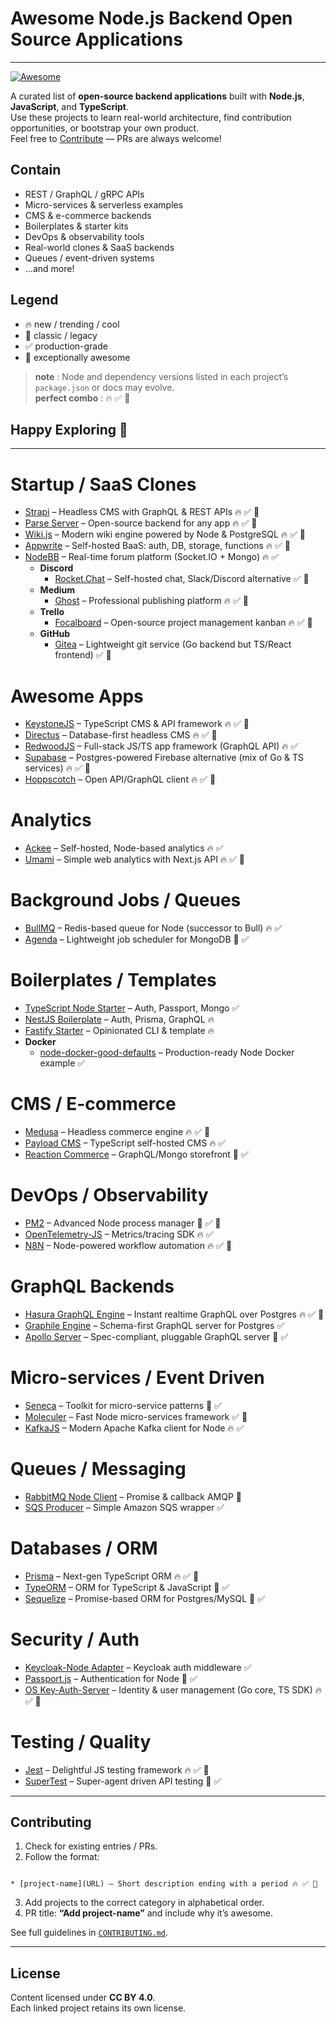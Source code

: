 # Awesome Node.js Backend Open Source Applications

---

<p align="left">
  <a href="https://github.com/sindresorhus/awesome"><img alt="Awesome" src="https://cdn.rawgit.com/sindresorhus/awesome/d7305f38d29fed78fa85652e3a63e154dd8e8829/media/badge.svg"></a>
</p>

A curated list of **open-source backend applications** built with **Node.js**, **JavaScript**, and **TypeScript**.  
Use these projects to learn real-world architecture, find contribution opportunities, or bootstrap your own product.  
Feel free to [Contribute](./CONTRIBUTING.md) — PRs are always welcome!

## Contain
- REST / GraphQL / gRPC APIs  
- Micro-services & serverless examples  
- CMS & e-commerce backends  
- Boilerplates & starter kits  
- DevOps & observability tools  
- Real-world clones & SaaS backends  
- Queues / event-driven systems  
- …and more!

## Legend
- 🔥 new / trending / cool  
- 👴 classic / legacy  
- ✅ production-grade  
- 🚀 exceptionally awesome  

> **note** : Node and dependency versions listed in each project’s `package.json` or docs may evolve.  
> **perfect combo** : 🔥 ✅ 🚀

## Happy Exploring 🤘
---

# Startup / SaaS Clones
- [Strapi](https://github.com/strapi/strapi) – Headless CMS with GraphQL & REST APIs 🔥 ✅ 🚀  
- [Parse Server](https://github.com/parse-community/parse-server) – Open-source backend for any app 🔥 ✅ 🚀  
- [Wiki.js](https://github.com/Requarks/wiki) – Modern wiki engine powered by Node & PostgreSQL 🔥 ✅ 🚀  
- [Appwrite](https://github.com/appwrite/appwrite) – Self-hosted BaaS: auth, DB, storage, functions 🔥 ✅ 🚀  
- [NodeBB](https://github.com/NodeBB/NodeBB) – Real-time forum platform (Socket.IO + Mongo) 🔥 ✅  
  - **Discord**
    - [Rocket.Chat](https://github.com/RocketChat/Rocket.Chat) – Self-hosted chat, Slack/Discord alternative ✅ 🚀  
  - **Medium**
    - [Ghost](https://github.com/TryGhost/Ghost) – Professional publishing platform 🔥 ✅ 🚀  
  - **Trello**
    - [Focalboard](https://github.com/mattermost/focalboard) – Open-source project management kanban 🔥 ✅ 🚀  
  - **GitHub**
    - [Gitea](https://github.com/go-gitea/gitea) – Lightweight git service (Go backend but TS/React frontend) ✅ 👴  

# Awesome Apps
- [KeystoneJS](https://github.com/keystonejs/keystone) – TypeScript CMS & API framework 🔥 ✅ 🚀  
- [Directus](https://github.com/directus/directus) – Database-first headless CMS 🔥 ✅ 🚀  
- [RedwoodJS](https://github.com/redwoodjs/redwood) – Full-stack JS/TS app framework (GraphQL API) 🔥 ✅  
- [Supabase](https://github.com/supabase/supabase) – Postgres-powered Firebase alternative (mix of Go & TS services) 🔥 ✅ 🚀  
- [Hoppscotch](https://github.com/hoppscotch/hoppscotch) – Open API/GraphQL client 🔥 ✅ 🚀  

# Analytics
- [Ackee](https://github.com/electerious/Ackee) – Self-hosted, Node-based analytics 🔥 ✅  
- [Umami](https://github.com/umami-software/umami) – Simple web analytics with Next.js API 🔥 ✅ 🚀  

# Background Jobs / Queues
- [BullMQ](https://github.com/taskforcesh/bullmq) – Redis-based queue for Node (successor to Bull) 🔥 ✅  
- [Agenda](https://github.com/agenda/agenda) – Lightweight job scheduler for MongoDB 👴 ✅  

# Boilerplates / Templates
- [TypeScript Node Starter](https://github.com/microsoft/TypeScript-Node-Starter) – Auth, Passport, Mongo ✅  
- [NestJS Boilerplate](https://github.com/nestjsx/nestjs-bff) – Auth, Prisma, GraphQL 🔥  
- [Fastify Starter](https://github.com/fastify/fastify-cli) – Opinionated CLI & template 🔥  
- **Docker**
  - [node-docker-good-defaults](https://github.com/slimtoolkit/container-optimization) – Production-ready Node Docker example ✅  

# CMS / E-commerce
- [Medusa](https://github.com/medusajs/medusa) – Headless commerce engine 🔥 ✅ 🚀  
- [Payload CMS](https://github.com/payloadcms/payload) – TypeScript self-hosted CMS 🔥 ✅  
- [Reaction Commerce](https://github.com/reactioncommerce/reaction) – GraphQL/Mongo storefront 👴 ✅  

# DevOps / Observability
- [PM2](https://github.com/Unitech/pm2) – Advanced Node process manager 👴 ✅ 🚀  
- [OpenTelemetry-JS](https://github.com/open-telemetry/opentelemetry-js) – Metrics/tracing SDK 🔥 ✅  
- [N8N](https://github.com/n8n-io/n8n) – Node-powered workflow automation 🔥 ✅ 🚀  

# GraphQL Backends
- [Hasura GraphQL Engine](https://github.com/hasura/graphql-engine) – Instant realtime GraphQL over Postgres 🔥 ✅ 🚀  
- [Graphile Engine](https://github.com/graphile/graphile-engine) – Schema-first GraphQL server for Postgres ✅  
- [Apollo Server](https://github.com/apollographql/apollo-server) – Spec-compliant, pluggable GraphQL server 👴 ✅  

# Micro-services / Event Driven
- [Seneca](https://github.com/senecajs/seneca) – Toolkit for micro-service patterns 👴 ✅  
- [Moleculer](https://github.com/moleculerjs/moleculer) – Fast Node micro-services framework ✅ 🚀  
- [KafkaJS](https://github.com/tulios/kafkajs) – Modern Apache Kafka client for Node 🔥 ✅  

# Queues / Messaging
- [RabbitMQ Node Client](https://github.com/squaremo/amqp.node) – Promise & callback AMQP 👴  
- [SQS Producer](https://github.com/bbc/sqs-producer) – Simple Amazon SQS wrapper ✅  

# Databases / ORM
- [Prisma](https://github.com/prisma/prisma) – Next-gen TypeScript ORM 🔥 ✅ 🚀  
- [TypeORM](https://github.com/typeorm/typeorm) – ORM for TypeScript & JavaScript 👴 ✅  
- [Sequelize](https://github.com/sequelize/sequelize) – Promise-based ORM for Postgres/MySQL 👴 ✅  

# Security / Auth
- [Keycloak-Node Adapter](https://github.com/keycloak/keycloak-nodejs-connect) – Keycloak auth middleware ✅  
- [Passport.js](https://github.com/jaredhanson/passport) – Authentication for Node 👴 ✅  
- [OS Key-Auth-Server](https://github.com/ory/kratos) – Identity & user management (Go core, TS SDK) 🔥 ✅ 🚀  

# Testing / Quality
- [Jest](https://github.com/jestjs/jest) – Delightful JS testing framework 🔥 ✅ 🚀  
- [SuperTest](https://github.com/ladjs/supertest) – Super-agent driven API testing 👴 ✅  

---

## Contributing

1. Check for existing entries / PRs.  
2. Follow the format:  
```

* [project-name](URL) – Short description ending with a period 🔥 ✅ 🚀

```
3. Add projects to the correct category in alphabetical order.  
4. PR title: **“Add project-name”** and include why it’s awesome.  

See full guidelines in [`CONTRIBUTING.md`](./CONTRIBUTING.md).

---

## License

Content licensed under **CC BY 4.0**.  
Each linked project retains its own license.
```